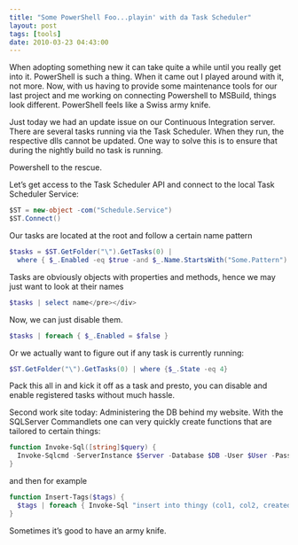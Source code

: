```yaml
---
title: "Some PowerShell Foo...playin' with da Task Scheduler"
layout: post
tags: [tools]
date: 2010-03-23 04:43:00
---
```


When adopting something new it can take quite a while until you really get into it. PowerShell is such a thing. When it came out I played around with it, not more. Now, with us having to provide some maintenance tools for our last project and me working on connecting Powershell to MSBuild, things look different. PowerShell feels like a Swiss army knife.

Just today we had an update issue on our Continuous Integration server. There are several tasks running via the Task Scheduler. When they run, the respective dlls cannot be updated. One way to solve this is to ensure that during the nightly build no task is running.

Powershell to the rescue.

Let’s get access to the Task Scheduler API and connect to the local Task Scheduler Service:

```csharp 
$ST = new-object -com("Schedule.Service")
$ST.Connect()
```

Our tasks are located at the root and follow a certain name pattern

```powershell
$tasks = $ST.GetFolder("\").GetTasks(0) | 
  where { $_.Enabled -eq $true -and $_.Name.StartsWith("Some.Pattern") }
```

Tasks are obviously objects with properties and methods, hence we may just want to look at their names

```powershell
$tasks | select name</pre></div>
```

Now, we can just disable them.

```powershell
$tasks | foreach { $_.Enabled = $false }
```

Or we actually want to figure out if any task is currently running:


```powershell
$ST.GetFolder("\").GetTasks(0) | where {$_.State -eq 4}
```

Pack this all in and kick it off as a task and presto, you can disable and enable registered tasks without much hassle.

Second work site today: Administering the DB behind my website. With the SQLServer Commandlets one can very quickly create functions that are tailored to certain things:



```powershell
function Invoke-Sql([string]$query) {
  Invoke-Sqlcmd -ServerInstance $Server -Database $DB -User $User -Password $Password -Query $query
}
```


and then for example

```powershell
function Insert-Tags($tags) {
  $tags | foreach { Invoke-Sql "insert into thingy (col1, col2, created) values ('$_', '$_', GETDATE())" }
}
```

Sometimes it’s good to have an army knife.